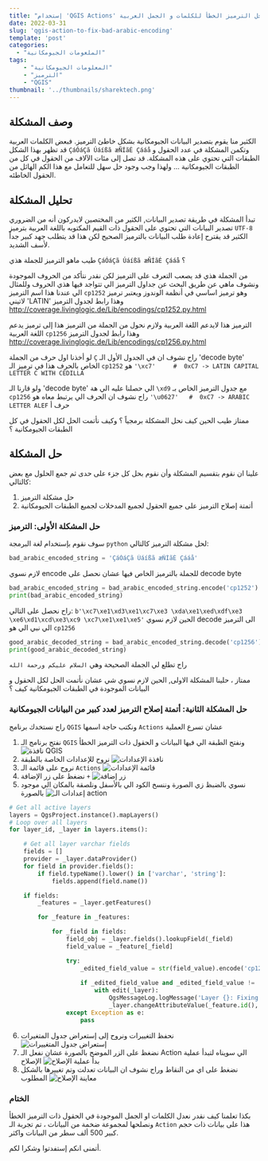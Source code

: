 ```yaml
---
title: "إستخدام 'QGIS Actions' لحل الترميز الخطأ للكلمات و الجمل العربية"
date: 2022-03-31
slug: 'qgis-action-to-fix-bad-arabic-encoding'
template: 'post'
categories:
  - "الملعومات الجيومكانية"
tags: 
    - "المعلومات الجيومكانية"
    - "الترميز"
    - "QGIS"
thumbnail: '../thumbnails/sharektech.png'
---
```



## وصف المشكلة

الكثير منا يقوم بتصدير البيانات الجيومكانية بشكل خاطئ الترميز. فبعض الكلمات العربية قد تظهر بهذا الشكل `ÇáÓáÇã Úáíßã æÑÍãÉ Çááå` وتكمن المشكلة في عدد الحقول و الطبقات التي تحتوي على هذه المشكلة. قد تصل إلى مئات اﻵلاف من الحقول في كل من الطبقات الجيومكانية ... ولهذا وجب وجود حل سهل للتعامل مع هذا الكم الهائل من الحقول الخاطئه.


## تحليل المشكلة

تبدأ المشكلة في طريقة تصدير البيانات, الكثير من المختصين لايدركون أنه من الضروري تصدير البيانات التي تحتوي على
الحقول ذات القيم المكتوبه باللغة العربية بترميز `UTF-8` الكثير قد يقترح إعادة طلب البيانات بالترميز الصحيح لكن هذا قد يتطلب
جهد كبير جداً لأسف الشديد. 

طيب ماهو الترميز للجملة هذي `ÇáÓáÇã Úáíßã æÑÍãÉ Çááå` ؟

من الجملة هذي قد يصعب التعرف على الترميز لكن نقدر نتأكد من الحروف الموجودة ونشوف ماهي
عن طريق البحث عن جداول الترميز الي تتواجد فيها هذي الحروف وللمثال الي عندنا 
هذا اسم الترميز `cp1252` وهو ترميز اساسي في أنظمة الوندوز ويعتبر ترميز لاتيني 'LATIN' 
وهذا رابط لجدول الترميز http://coverage.livinglogic.de/Lib/encodings/cp1252.py.html

الترميز هذا لايدعم اللغة العربية ولازم نحول من الجملة من الترميز هذا إلى ترميز يدعم اللغة العربية `cp1256` 
وهذا رابط لجدول الترميز http://coverage.livinglogic.de/Lib/encodings/cp1256.py.html

لو أخذنا اول حرف من الجملة `Ç` راح نشوف ان في الجدول الأول الـ 'decode byte' الخاص بالحرف هذا في ترميز الـ `cp1252` 
هو `'\xc7'     #  0xC7 -> LATIN CAPITAL LETTER C WITH CEDILLA`

ولو قارنا الـ 'decode byte' الي حصلنا عليه الي هة `\xd9` مع جدول الترميز الخاص بـ `cp1256` راح نشوف ان الحرف الي يرتبط معاه هو
`'\u0627'   #  0xC7 -> ARABIC LETTER ALEF` حرف أ

ممتاز طيب الحين كيف نحل المشكلة برمجياً ؟ وكيف نأتمت الحل لكل الحقول في كل الطبقات الجيومكانية ؟

## حل المشكلة

علينا ان نقوم بتقسيم المشكلة وأن نقوم بحل كل جزء على حدى ثم جمع الحلول مع بعض كالتالي:
1. حل مشكلة الترميز
2. أتمتة إصلاح الترميز على جميع الحقول لجميع المدخلات لجميع الطبقات الجيومكانية


### حل المشكلة الأولى: الترميز
سوف نقوم بإستخدام لغة البرمجة `python` لحل مشكلة الترميز كالتالي: 

```python
bad_arabic_encoded_string = 'ÇáÓáÇã Úáíßã æÑÍãÉ Çááå'
```
لازم نسوي encode للجملة بالترميز الخاص فيها عشان نحصل على decode byte
```python
bad_arabic_encoded_string = bad_arabic_encoded_string.encode('cp1252')
print(bad_arabic_encoded_string)
```
راح نحصل على التالي: `b'\xc7\xe1\xd3\xe1\xc7\xe3 \xda\xe1\xed\xdf\xe3 \xe6\xd1\xcd\xe3\xc9 \xc7\xe1\xe1\xe5'`
الحين لازم نسوي decode الى الترميز الي نبي الي هو `cp1256`
```python
good_arabic_decoded_string = bad_arabic_encoded_string.decode('cp1256')
print(good_arabic_decoded_string)
```
راح تطلع لي الجملة الصحيحة وهي `السلام عليكم ورحمة الله`

ممتاز ، حلينا المشكلة الاولى, الحين لازم نسوي شي عشان نأتمت الحل لكل الحقول و البيانات الموجودة في الطبقات الجيومكانية كيف ؟ 

### حل المشكلة الثانية: أتمتة إصلاح الترميز لعدد كبير من البيانات الجيومكانية
راح نستخدك برنامج `QGIS` ونكتب حاجة اسمها `Actions` عشان تسرع العملية 
1. نفتح برنامج الـ `QGIS` ونفتح الطبقة الي فيها البيانات و الحقول ذات الترميز الخطأ
![نافذة QGIS](../images/qgis-actions-to-fix-bad-arabic-encoded-string/1.png "نافذة QGIS")
2. نروح للإعدادات الخاصة بالطبقة 
![نافذة الإعدادات](../images/qgis-actions-to-fix-bad-arabic-encoded-string/2.png "نافذة الإعدادات")
3. نروح على قائمة الـ `Actions`
![قائمة الإعدادات](../images/qgis-actions-to-fix-bad-arabic-encoded-string/3.png "قائمة الإعدادات")
4. نضغظ على زر الإضافة `+`
![زر إضافة](../images/qgis-actions-to-fix-bad-arabic-encoded-string/4.png "زر إضافة")
5. نسوي بالضبظ زي الصورة وننسخ الكود الي بالأسفل ونلصقة بالمكان الي موجود بالصورة
![إعدادات الـ action](../images/qgis-actions-to-fix-bad-arabic-encoded-string/5.png "إعدادات الـ action")
```python
# Get all active layers
layers = QgsProject.instance().mapLayers()
# Loop over all layers
for layer_id, _layer in layers.items():

    # Get all layer varchar fields
    fields = []
    provider = _layer.dataProvider()
    for field in provider.fields():
        if field.typeName().lower() in ['varchar', 'string']:
            fields.append(field.name())

    if fields:
        _features = _layer.getFeatures()

        for _feature in _features:

            for _field in fields:
                field_obj = _layer.fields().lookupField(_field)
                field_value = _feature[_field]

                try:
                    _edited_field_value = str(field_value).encode('cp1252').decode('cp1256')
                    
                    if _edited_field_value and _edited_field_value != 'NULL' and field_value != _edited_field_value:
                        with edit(_layer):
                            QgsMessageLog.logMessage('Layer {}: Fixing value from {} --->  {}'.format(_layer.name(), field_value, _edited_field_value))
                            _layer.changeAttributeValue(_feature.id(), field_obj, _edited_field_value)
                except Exception as e:
                    pass
```
6. نحفظ التغييرات ونروح إلى إستعراض جدول المتغيرات 
![إستعراض جدول المتغييرات](../images/qgis-actions-to-fix-bad-arabic-encoded-string/6.png "إستعراض جدول المتغييرات")
7. نضغظ على الزر الموضح بالصورة عشان نفعل الـ Action الي سويناه لتبدأ عملية الإصلاح
![بدأ عملية الإصلاح](../images/qgis-actions-to-fix-bad-arabic-encoded-string/7.png "بدأ عملية الإصلاح")
8. نضغط على اي من النقاط وراح نشوف ان البيانات تعدلت وتم تغييرها بالشكل المطلوب
![معاينة الإصلاح](../images/qgis-actions-to-fix-bad-arabic-encoded-string/8.png "معاينة الإصلاح")

### الختام
بكذا تعلمنا كيف نقدر نعدل الكلمات او الجمل الموجودة في الحقول ذات الترميز الخطأ ونصلحها لمجموعة ضخمة من البيانات ، تم تجربة الـ `Action` هذا على بيانات ذات حجم كبير 500 ألف سطر من البيانات واكثر.

أتمنى انكم إستفدتوا وشكرا لكم.

<Author slug="malnajdi" />
